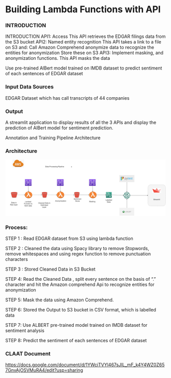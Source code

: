 # Building Lambda Functions with API


### INTRODUCTION


INTRODUCTION
API1: Access
This API retrieves the EDGAR filings data from the S3 bucket
API2: Named entity recognition
This API takes a link to a file on S3 and:
Call Amazon Comprehend anonymize data to recognize the entities for anonymization
Store these on S3
API3: Implement masking, and anonymization functions.
This API masks the data 

Use pre-trained AlBert model trained on IMDB dataset to predict sentiment of each sentences of EDGAR dataset


### Input Data Sources

EDGAR Dataset which has call transcripts of 44 companies

### Output 

A streamlit application to display results of all the 3 APIs and display the prediction of AlBert model for sentiment prediction.

Annotation and Training Pipeline
Architecture

### Architecture

![](Architecture/Assignment_4.jpg)

### Process:
STEP 1 : Read EDGAR dataset from S3 using lambda function

STEP 2 : Cleaned the data using Spacy library to remove Stopwords, remove whitespaces and using regex function to remove punctuation characters

STEP 3 : Stored Cleaned Data in S3 Bucket

STEP 4: Read the Cleaned Data , split every sentence on the basis of “.” character and hit the Amazon comprehend Api to recognize entities for anonymization

STEP 5: Mask the data using Amazon Comprehend.

STEP 6: Stored the Output to S3 bucket in CSV format, which is labelled data

STEP 7: Use ALBERT pre-trained model trained on IMDB dataset for sentiment analysis

STEP 8: Predict the sentiment of each sentences of EDGAR dataset 





### CLAAT Document
https://docs.google.com/document/d/1YWciTVYl467sJIL_mF_k4Y4WZ0Z657GnvAjOSVMuRA4/edit?usp=sharing
 
